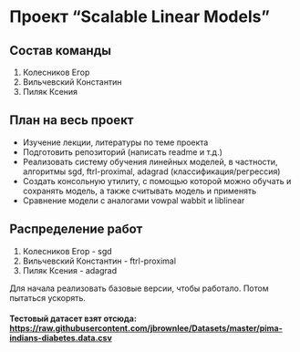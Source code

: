 # Проект “Scalable Linear Models”

## Состав команды
1) Колесников Егор
2) Вильчевский Константин
3) Пиляк Ксения

## План на весь проект
* Изучение лекции, литературы по теме проекта
* Подготовить репозиторий (написать readme и т.д.)
* Реализовать систему обучения линейных моделей, в частности, алгоритмы sgd, ftrl-proximal, adagrad (классификация/регрессия)
* Создать консольную утилиту, с помощью которой можно обучать и сохранять модель, а также считывать модель и применять
* Сравнение модели с аналогами vowpal wabbit и liblinear

## Распределение работ
1) Колесников Егор - sgd
2) Вильчевский Константин - ftrl-proximal
3) Пиляк Ксения - adagrad

Для начала реализовать базовые версии, чтобы работало. Потом пытаться ускорять.

#### Тестовый датасет взят отсюда: https://raw.githubusercontent.com/jbrownlee/Datasets/master/pima-indians-diabetes.data.csv

